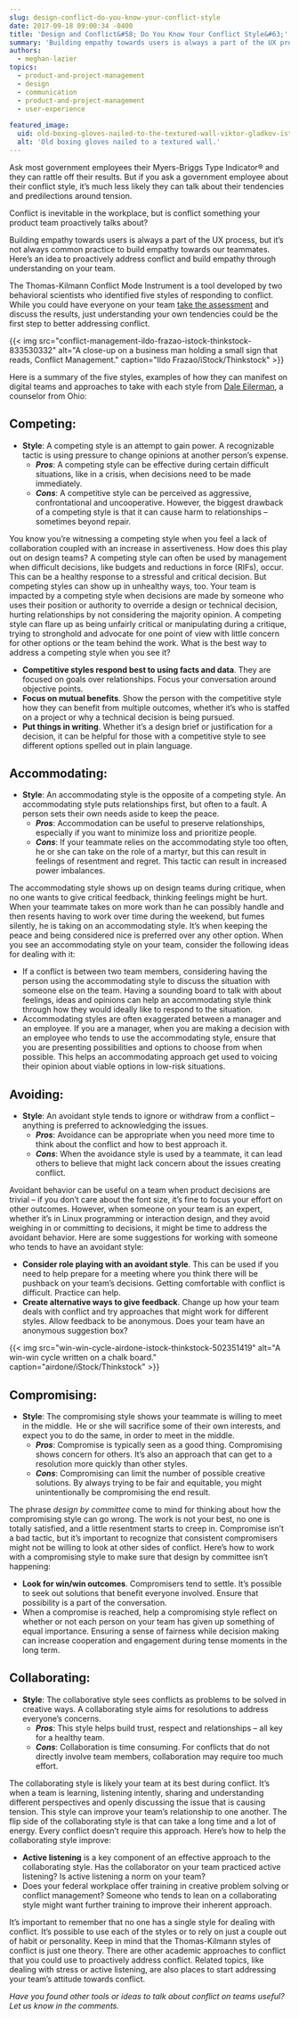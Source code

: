 ```yaml
---
slug: design-conflict-do-you-know-your-conflict-style
date: 2017-09-18 09:00:34 -0400
title: 'Design and Conflict&#58; Do You Know Your Conflict Style&#63;'
summary: 'Building empathy towards users is always a part of the UX process, but it’s not always common practice to build empathy towards our teammates. Here’s an idea to proactively address conflict and build empathy through understanding on your team.'
authors:
  - meghan-lazier
topics:
  - product-and-project-management
  - design
  - communication
  - product-and-project-management
  - user-experience
  
featured_image:
  uid: old-boxing-gloves-nailed-to-the-textured-wall-viktor-gladkov-istock-thinkstock-506102725
  alt: 'Old boxing gloves nailed to a textured wall.'
---
```


Ask most government employees their Myers-Briggs Type Indicator® and they can rattle off their results. But if you ask a government employee about their conflict style, it’s much less likely they can talk about their tendencies and predilections around tension.

Conflict is inevitable in the workplace, but is conflict something your product team proactively talks about?

Building empathy towards users is always a part of the UX process, but it’s not always common practice to build empathy towards our teammates. Here’s an idea to proactively address conflict and build empathy through understanding on your team.

The Thomas-Kilmann Conflict Mode Instrument is a tool developed by two behavioral scientists who identified five styles of responding to conflict. While you could have everyone on your team [take the assessment](https://www.talent.wisc.edu/home/Portals/0/conflict_styles_assessment.pdf) and discuss the results, just understanding your own tendencies could be the first step to better addressing conflict.

{{< img src="conflict-management-ildo-frazao-istock-thinkstock-833530332" alt="A close-up on a business man holding a small sign that reads, Conflict Management." caption="Ildo Frazao/iStock/Thinkstock" >}}

Here is a summary of the five styles, examples of how they can manifest on digital teams and approaches to take with each style from [Dale Eilerman](http://www.mediate.com/articles/eilermanD4.cfm?nl=108), a counselor from Ohio:

## Competing:

*   **Style**: A competing style is an attempt to gain power. A recognizable tactic is using pressure to change opinions at another person’s expense.
    *   _**Pros**_: A competing style can be effective during certain difficult situations, like in a crisis, when decisions need to be made immediately.
    *   _**Cons**_: A competitive style can be perceived as aggressive, confrontational and uncooperative. However, the biggest drawback of a competing style is that it can cause harm to relationships – sometimes beyond repair.

You know you’re witnessing a competing style when you feel a lack of collaboration coupled with an increase in assertiveness. How does this play out on design teams? A competing style can often be used by management when difficult decisions, like budgets and reductions in force (RIFs), occur. This can be a healthy response to a stressful and critical decision. But competing styles can show up in unhealthy ways, too. Your team is impacted by a competing style when decisions are made by someone who uses their position or authority to override a design or technical decision, hurting relationships by not considering the majority opinion. A competing style can flare up as being unfairly critical or manipulating during a critique, trying to stronghold and advocate for one point of view with little concern for other options or the team behind the work. What is the best way to address a competing style when you see it?

*   **Competitive styles respond best to using facts and data**. They are focused on goals over relationships. Focus your conversation around objective points.
*   **Focus on mutual benefits**. Show the person with the competitive style how they can benefit from multiple outcomes, whether it’s who is staffed on a project or why a technical decision is being pursued.
*   **Put things in writing**. Whether it’s a design brief or justification for a decision, it can be helpful for those with a competitive style to see different options spelled out in plain language.

## Accommodating:

*   **Style**: An accommodating style is the opposite of a competing style. An accommodating style puts relationships first, but often to a fault. A person sets their own needs aside to keep the peace.
    *   _**Pros**_: Accommodation can be useful to preserve relationships, especially if you want to minimize loss and prioritize people.
    *   _**Cons**_: If your teammate relies on the accommodating style too often, he or she can take on the role of a martyr, but this can result in feelings of resentment and regret. This tactic can result in increased power imbalances.

The accommodating style shows up on design teams during critique, when no one wants to give critical feedback, thinking feelings might be hurt. When your teammate takes on more work than he can possibly handle and then resents having to work over time during the weekend, but fumes silently, he is taking on an accommodating style. It’s when keeping the peace and being considered nice is preferred over any other option. When you see an accommodating style on your team, consider the following ideas for dealing with it:

*   If a conflict is between two team members, considering having the person using the accommodating style to discuss the situation with someone else on the team. Having a sounding board to talk with about feelings, ideas and opinions can help an accommodating style think through how they would ideally like to respond to the situation.
*   Accommodating styles are often exaggerated between a manager and an employee. If you are a manager, when you are making a decision with an employee who tends to use the accommodating style, ensure that you are presenting possibilities and options to choose from when possible. This helps an accommodating approach get used to voicing their opinion about viable options in low-risk situations.

## Avoiding:

*   **Style**: An avoidant style tends to ignore or withdraw from a conflict – anything is preferred to acknowledging the issues.
    *   _**Pros**_: Avoidance can be appropriate when you need more time to think about the conflict and how to best approach it.
    *   _**Cons**_: When the avoidance style is used by a teammate, it can lead others to believe that might lack concern about the issues creating conflict.

Avoidant behavior can be useful on a team when product decisions are trivial – if you don’t care about the font size, it’s fine to focus your effort on other outcomes. However, when someone on your team is an expert, whether it’s in Linux programming or interaction design, and they avoid weighing in or committing to decisions, it might be time to address the avoidant behavior. Here are some suggestions for working with someone who tends to have an avoidant style:

*   **Consider role playing with an avoidant style**. This can be used if you need to help prepare for a meeting where you think there will be pushback on your team’s decisions. Getting comfortable with conflict is difficult. Practice can help.
*   **Create alternative ways to give feedback**. Change up how your team deals with conflict and try approaches that might work for different styles. Allow feedback to be anonymous. Does your team have an anonymous suggestion box?

{{< img src="win-win-cycle-airdone-istock-thinkstock-502351419" alt="A win-win cycle written on a chalk board." caption="airdone/iStock/Thinkstock" >}}

## Compromising:

*   **Style**: The compromising style shows your teammate is willing to meet in the middle.  He or she will sacrifice some of their own interests, and expect you to do the same, in order to meet in the middle.
    *   _**Pros**_: Compromise is typically seen as a good thing. Compromising shows concern for others. It’s also an approach that can get to a resolution more quickly than other styles.
    *   _**Cons**_: Compromising can limit the number of possible creative solutions. By always trying to be fair and equitable, you might unintentionally be compromising the end result.

The phrase _design by committee_ come to mind for thinking about how the compromising style can go wrong. The work is not your best, no one is totally satisfied, and a little resentment starts to creep in. Compromise isn’t a bad tactic, but it’s important to recognize that consistent compromisers might not be willing to look at other sides of conflict. Here’s how to work with a compromising style to make sure that design by committee isn’t happening:

*   **Look for win/win outcomes**. Compromisers tend to settle. It’s possible to seek out solutions that benefit everyone involved. Ensure that possibility is a part of the conversation.
*   When a compromise is reached, help a compromising style reflect on whether or not each person on your team has given up something of equal importance. Ensuring a sense of fairness while decision making can increase cooperation and engagement during tense moments in the long term.

## Collaborating:

*   **Style**: The collaborative style sees conflicts as problems to be solved in creative ways. A collaborating style aims for resolutions to address everyone’s concerns.
    *   _**Pros**_: This style helps build trust, respect and relationships – all key for a healthy team.
    *   _**Cons**_: Collaboration is time consuming. For conflicts that do not directly involve team members, collaboration may require too much effort.

The collaborating style is likely your team at its best during conflict. It’s when a team is learning, listening intently, sharing and understanding different perspectives and openly discussing the issue that is causing tension. This style can improve your team’s relationship to one another. The flip side of the collaborating style is that can take a long time and a lot of energy. Every conflict doesn’t require this approach. Here’s how to help the collaborating style improve:

*   **Active listening** is a key component of an effective approach to the collaborating style. Has the collaborator on your team practiced active listening? Is active listening a norm on your team?
*   Does your federal workplace offer training in creative problem solving or conflict management? Someone who tends to lean on a collaborating style might want further training to improve their inherent approach.

It’s important to remember that no one has a single style for dealing with conflict. It’s possible to use each of the styles or to rely on just a couple out of habit or personality. Keep in mind that the Thomas-Kilmann styles of conflict is just one theory. There are other academic approaches to conflict that you could use to proactively address conflict. Related topics, like dealing with stress or active listening, are also places to start addressing your team’s attitude towards conflict.

_Have you found other tools or ideas to talk about conflict on teams useful? Let us know in the comments._
